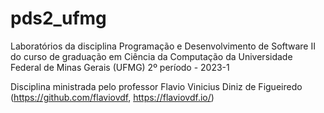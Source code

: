 # pds2_ufmg
Laboratórios da disciplina Programação e Desenvolvimento de Software II do curso de graduação em Ciência da Computação da Universidade Federal de Minas Gerais (UFMG) 2º período - 2023-1

Disciplina ministrada pelo professor Flavio Vinicius Diniz de Figueiredo (https://github.com/flaviovdf, https://flaviovdf.io/)
